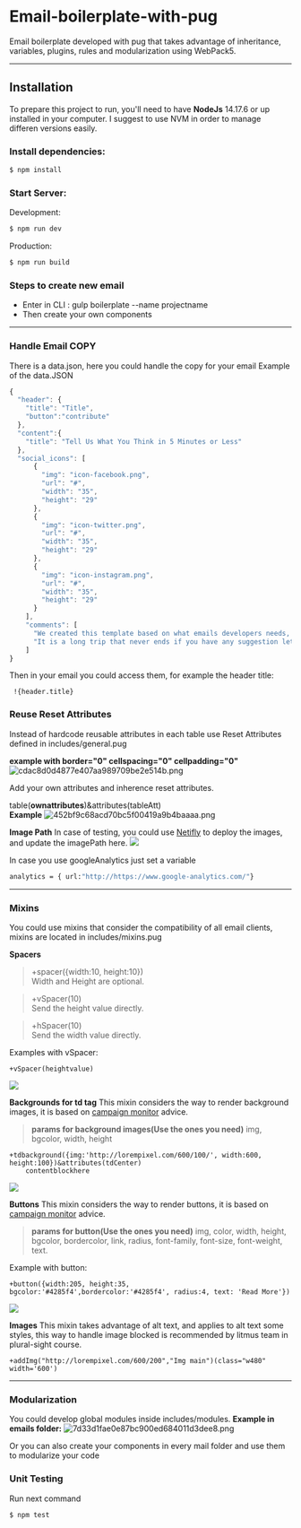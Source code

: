 # Email-boilerplate-with-pug
Email boilerplate developed with pug that takes advantage of inheritance, variables, plugins, rules and modularization using WebPack5.

----------

## Installation

To prepare this project to run, you'll need to have **NodeJs** 14.17.6 or up installed in your computer. I suggest to use NVM in order to manage differen versions easily.

### Install dependencies:

```sh
$ npm install
```

### Start Server:

Development:
```sh
$ npm run dev
```

Production:
```sh
$ npm run build
```

### Steps to create new email
 - Enter in CLI : gulp boilerplate --name projectname
 - Then create your own components

 
----------

### Handle Email COPY
There is a data.json, here you could handle the copy for your email
Example of the data.JSON
```javascript	
{
  "header": {
    "title": "Title",
    "button":"contribute"
  },
  "content":{
    "title": "Tell Us What You Think in 5 Minutes or Less"
  },
  "social_icons": [
      {
        "img": "icon-facebook.png",
        "url": "#",
        "width": "35",
        "height": "29"
      },
      {
        "img": "icon-twitter.png",
        "url": "#",
        "width": "35",
        "height": "29"
      },
      {
        "img": "icon-instagram.png",
        "url": "#",
        "width": "35",
        "height": "29"
      }
    ],
    "comments": [
      "We created this template based on what emails developers needs, it is not an easy task but we bring you help",
      "It is a long trip that never ends if you have any suggestion let us know"
    ]
}

```

Then in your email you could access them, for example the header title:
```
 !{header.title}
 ```

### Reuse Reset Attributes

 Instead of hardcode reusable attributes in each table use Reset Attributes defined in includes/general.pug
 
**example with  border="0" cellspacing="0" cellpadding="0"**
![cdac8d0d4877e407aa989709be2e514b.png](https://pictr.com/images/2017/03/27/cdac8d0d4877e407aa989709be2e514b.png)

Add your own attributes and inherence reset attributes.

table(**ownattributes**)&attributes(tableAtt)  
**Example**
![452bf9c68acd70bc5f00419a9b4baaaa.png](https://pictr.com/images/2017/03/27/452bf9c68acd70bc5f00419a9b4baaaa.png)

**Image Path**
In case of testing, you could use [Netifly](https://app.netlify.com) to deploy the images, and update the imagePath here.
![](http://i.imgur.com/rmVOewV.png)

In case you use googleAnalytics just set  a variable 
```sh
analytics = { url:"http://https://www.google-analytics.com/"}
```


----------
### Mixins
You could use mixins that consider the compatibility of all email clients, mixins are located in includes/mixins.pug

**Spacers**
> +spacer({width:10, height:10})  
>  Width and Height are optional.

> +vSpacer(10)  
>  Send the height value directly.

> +hSpacer(10)  
>  Send the width value directly.

Examples with vSpacer:

    +vSpacer(heightvalue)

![](http://i.imgur.com/h9GQRMt.png)  

**Backgrounds for td tag**
This mixin considers the way to render background images, it is based on [campaign monitor](https://backgrounds.cm/) advice.


> **params for background images(Use the ones you need)**
> img, bgcolor, width, height

    +tdbackground({img:'http://lorempixel.com/600/100/', width:600, height:100})&attributes(tdCenter)
	    contentblockhere 

![](http://i.imgur.com/1ha4ZAd.png)

**Buttons**
This mixin considers the way to render buttons, it is based on [campaign monitor](https://buttons.cm/) advice.

> **params for button(Use the ones you need)**
> img, color, width, height, bgcolor, bordercolor, link, radius, font-family, font-size, font-weight, text.

Example with button:

    +button({width:205, height:35, bgcolor:'#4285f4',bordercolor:'#4285f4', radius:4, text: 'Read More'})
![](http://i.imgur.com/g1N2h5t.png)

**Images**
This mixin takes advantage of alt text, and applies to alt text some styles, this way to handle image blocked is recommended by litmus team in plural-sight course.

    +addImg("http://lorempixel.com/600/200","Img main")(class="w480" width='600')

----------
### Modularization
You could develop global modules inside includes/modules.
**Example in emails folder:**
![7d33d1fae0e87bc900ed684011d3dee8.png](https://pictr.com/images/2017/03/27/7d33d1fae0e87bc900ed684011d3dee8.png) 

Or you can also create your components in every mail folder and use them to modularize your code

### Unit Testing
Run next command 
 ```sh
$ npm test
```

